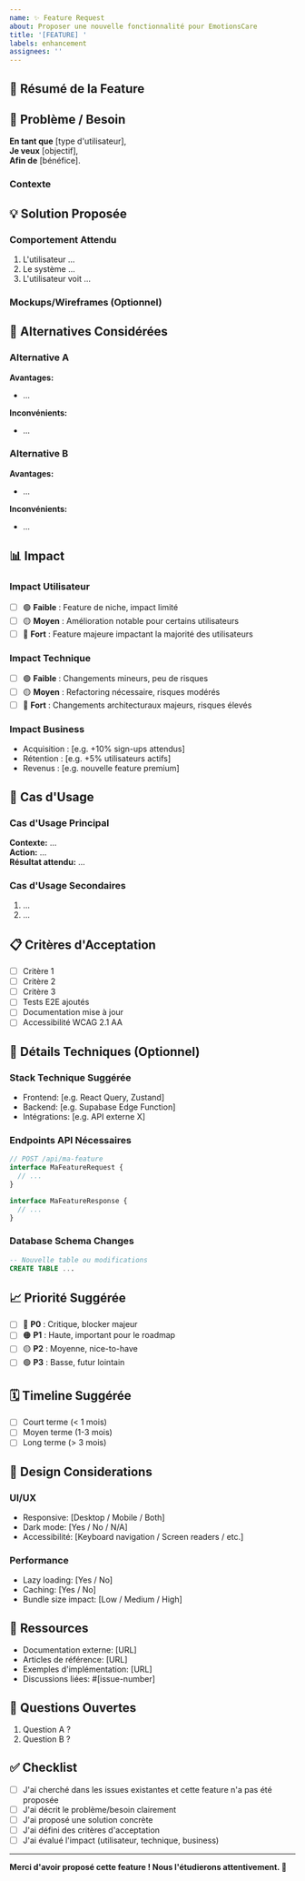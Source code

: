```yaml
---
name: ✨ Feature Request
about: Proposer une nouvelle fonctionnalité pour EmotionsCare
title: '[FEATURE] '
labels: enhancement
assignees: ''
---
```


## 🎯 Résumé de la Feature

<!-- Résumé en une phrase de la fonctionnalité proposée -->

## 🤔 Problème / Besoin

<!-- Quel problème cette feature résout-elle ? -->

**En tant que** [type d'utilisateur],  
**Je veux** [objectif],  
**Afin de** [bénéfice].

### Contexte

<!-- Fournissez plus de contexte sur le problème ou le besoin -->

## 💡 Solution Proposée

<!-- Décrivez comment cette feature devrait fonctionner -->

### Comportement Attendu

<!-- Décrivez en détail le comportement de la feature -->

1. L'utilisateur ...
2. Le système ...
3. L'utilisateur voit ...

### Mockups/Wireframes (Optionnel)

<!-- Ajoutez des mockups, wireframes ou schémas si disponibles -->

## 🔄 Alternatives Considérées

<!-- Avez-vous considéré d'autres approches ? -->

### Alternative A

<!-- Description de l'alternative -->

**Avantages:**
- ...

**Inconvénients:**
- ...

### Alternative B

<!-- Description de l'alternative -->

**Avantages:**
- ...

**Inconvénients:**
- ...

## 📊 Impact

<!-- Évaluez l'impact de cette feature -->

### Impact Utilisateur

- [ ] 🟢 **Faible** : Feature de niche, impact limité
- [ ] 🟡 **Moyen** : Amélioration notable pour certains utilisateurs
- [ ] 🔴 **Fort** : Feature majeure impactant la majorité des utilisateurs

### Impact Technique

- [ ] 🟢 **Faible** : Changements mineurs, peu de risques
- [ ] 🟡 **Moyen** : Refactoring nécessaire, risques modérés
- [ ] 🔴 **Fort** : Changements architecturaux majeurs, risques élevés

### Impact Business

<!-- Si applicable -->
- Acquisition : [e.g. +10% sign-ups attendus]
- Rétention : [e.g. +5% utilisateurs actifs]
- Revenus : [e.g. nouvelle feature premium]

## 🎯 Cas d'Usage

### Cas d'Usage Principal

<!-- Décrivez le cas d'usage principal -->

**Contexte:** ...  
**Action:** ...  
**Résultat attendu:** ...

### Cas d'Usage Secondaires

<!-- Autres cas d'usage -->

1. ...
2. ...

## 📋 Critères d'Acceptation

<!-- Définissez les critères pour considérer cette feature comme "done" -->

- [ ] Critère 1
- [ ] Critère 2
- [ ] Critère 3
- [ ] Tests E2E ajoutés
- [ ] Documentation mise à jour
- [ ] Accessibilité WCAG 2.1 AA

## 🔧 Détails Techniques (Optionnel)

<!-- Si vous avez des idées techniques -->

### Stack Technique Suggérée

- Frontend: [e.g. React Query, Zustand]
- Backend: [e.g. Supabase Edge Function]
- Intégrations: [e.g. API externe X]

### Endpoints API Nécessaires

<!-- Si backend changes nécessaires -->

```typescript
// POST /api/ma-feature
interface MaFeatureRequest {
  // ...
}

interface MaFeatureResponse {
  // ...
}
```

### Database Schema Changes

<!-- Si changements DB nécessaires -->

```sql
-- Nouvelle table ou modifications
CREATE TABLE ...
```

## 📈 Priorité Suggérée

<!-- Selon vous, quelle priorité ? -->

- [ ] 🔴 **P0** : Critique, blocker majeur
- [ ] 🟠 **P1** : Haute, important pour le roadmap
- [ ] 🟡 **P2** : Moyenne, nice-to-have
- [ ] 🟢 **P3** : Basse, futur lointain

## 🗓️ Timeline Suggérée

<!-- Si vous avez une idée du timing -->

- [ ] Court terme (< 1 mois)
- [ ] Moyen terme (1-3 mois)
- [ ] Long terme (> 3 mois)

## 🎨 Design Considerations

<!-- Aspects design à considérer -->

### UI/UX

- Responsive: [Desktop / Mobile / Both]
- Dark mode: [Yes / No / N/A]
- Accessibilité: [Keyboard navigation / Screen readers / etc.]

### Performance

<!-- Considérations performance -->
- Lazy loading: [Yes / No]
- Caching: [Yes / No]
- Bundle size impact: [Low / Medium / High]

## 🔗 Ressources

<!-- Liens vers des ressources pertinentes -->

- Documentation externe: [URL]
- Articles de référence: [URL]
- Exemples d'implémentation: [URL]
- Discussions liées: #[issue-number]

## 💬 Questions Ouvertes

<!-- Questions à résoudre avant l'implémentation -->

1. Question A ?
2. Question B ?

## ✅ Checklist

<!-- Vérifiez avant de soumettre -->

- [ ] J'ai cherché dans les issues existantes et cette feature n'a pas été proposée
- [ ] J'ai décrit le problème/besoin clairement
- [ ] J'ai proposé une solution concrète
- [ ] J'ai défini des critères d'acceptation
- [ ] J'ai évalué l'impact (utilisateur, technique, business)

---

**Merci d'avoir proposé cette feature ! Nous l'étudierons attentivement. 🙏**
